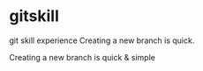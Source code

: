 # gitskill
git skill experience
Creating a new branch is quick.

Creating a new branch is quick & simple
